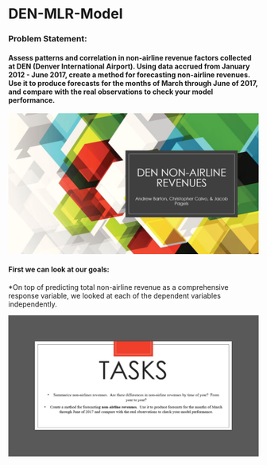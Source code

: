 # DEN-MLR-Model

### Problem Statement: 
#### Assess patterns and correlation in non-airline revenue factors collected at DEN (Denver International Airport). Using data accrued from January 2012 - June 2017, create a method for forecasting non-airline revenues. Use it to produce forecasts for the months of March through June of 2017, and compare with the real observations to check your model performance. 

![ScreenShot](https://github.com/Drev917/DEN-MLR-Model/blob/main/NonAirline%20Slides/NA%201.JPG)



#### First we can look at our goals:
*On top of predicting total non-airline revenue as a comprehensive response variable, we looked at each of the dependent variables independently.

![ScreenShot](https://github.com/Drev917/DEN-MLR-Model/blob/main/NonAirline%20Slides/NA%202.JPG)
